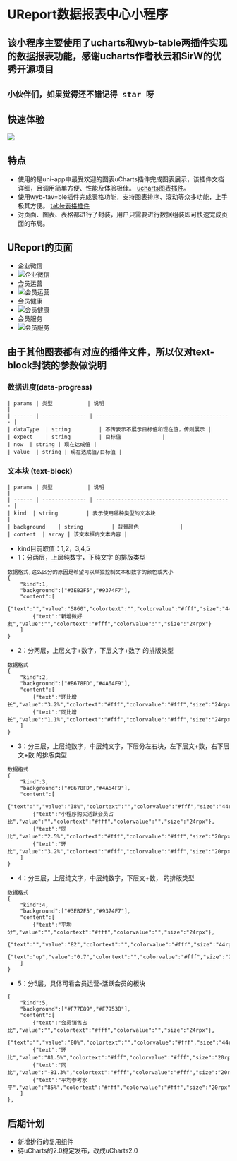 # UReport数据报表中心小程序

## 该小程序主要使用了ucharts和wyb-table两插件实现的数据报表功能，感谢ucharts作者秋云和SirW的优秀开源项目

## `小伙伴们，如果觉得还不错记得 star 呀`

## 快速体验

![](https://img-blog.csdnimg.cn/2021030910362459.jpg#pic_center)

## 特点
- 使用的是uni-app中最受欢迎的图表uCharts插件完成图表展示，该插件文档详细，且调用简单方便、性能及体验极佳。 [ucharts图表插件](https://ext.dcloud.net.cn/plugin?id=271)。
- 使用wyb-tav=ble插件完成表格功能，支持图表排序、滚动等众多功能，上手极其方便。 [table表格插件](https://ext.dcloud.net.cn/plugin?id=2667)
- 对页面、图表、表格都进行了封装，用户只需要进行数据组装即可快速完成页面的布局。

## UReport的页面
- 企业微信
- ![企业微信](https://img-blog.csdnimg.cn/20210309103640712.gif#pic_center)
- 会员运营
- ![会员运营](https://img-blog.csdnimg.cn/20210309103650305.gif#pic_center)
- 会员健康
- ![会员健康](https://img-blog.csdnimg.cn/20210309103710581.gif#pic_center)
- 会员服务
- ![会员服务](https://img-blog.csdnimg.cn/20210309103717854.gif#pic_center)

## 由于其他图表都有对应的插件文件，所以仅对text-block封装的参数做说明

### 数据进度(data-progress)
	| params | 类型           | 说明                                        |
	| ------ | -------------- | ------------------------------------------- |
	| dataType  | string         | 不传表示不展示目标值和现在值，传则展示 |
	| expect    | string         | 目标值             |
	| now  | string | 现在达成值 |
	| value  | string | 现在达成值/目标值 |
### 文本块 (text-block)
    | params | 类型           | 说明                                        |
    | ------ | -------------- | ------------------------------------------- |
    | kind  | string         | 表示使用哪种类型的文本块                              |
    | background    | string         | 背景颜色             |
    | content  | array | 该文本框内文本内容 |
	
- kind目前取值：1,2，3,4,5
- 1：分两层，上层纯数字，下纯文字 的排版类型
```
数据格式,这么区分的原因是希望可以单独控制文本和数字的颜色或大小
{
	"kind":1,
	"background":["#3EB2F5","#9374F7"],
	"content":[
		{"text":"","value":"5860","colortext":"","colorvalue":"#fff","size":"44rpx"},
		{"text":"新增微好友","value":"","colortext":"#fff","colorvalue":"","size":"24rpx"}
	]
}
```
- 2：分两层，上层文字+数字，下层文字+数字 的排版类型
```
数据格式
{
	"kind":2,
	"background":["#B678FD","#4A64F9"],
	"content":[
		{"text":"环比增长","value":"3.2%","colortext":"#fff","colorvalue":"#fff","size":"24rpx"},
		{"text":"同比增长","value":"1.1%","colortext":"#fff","colorvalue":"#fff","size":"24rpx"}
	]
}
```
- 3：分三层，上层纯数字，中层纯文字，下层分左右块，左下层文+数，右下层文+数 的排版类型
```
数据格式
{
	"kind":3,
	"background":["#B678FD","#4A64F9"],
	"content":[
		{"text":"","value":"38%","colortext":"","colorvalue":"#fff","size":"44rpx"},
		{"text":"小程序购买活跃会员占比","value":"","colortext":"#fff","colorvalue":"","size":"24rpx"},
		{"text":"同比","value":"2.5%","colortext":"#fff","colorvalue":"#fff","size":"20rpx"},
		{"text":"环比","value":"3.2%","colortext":"#fff","colorvalue":"#fff","size":"20rpx"}
	]
}
```
- 4：分三层，上层纯文字，中层纯数字，下层文+数， 的排版类型
```
数据格式
{
	"kind":4,
	"background":["#3EB2F5","#9374F7"],
	"content":[
		{"text":"平均分","value":"","colortext":"#fff","colorvalue":"","size":"24rpx"},
		{"text":"","value":"82","colortext":"","colorvalue":"#fff","size":"44rpx"},
		{"text":"up","value":"0.7","colortext":"","colorvalue":"#fff","size":"20rpx"}
	]
}
```
- 5：分5层，具体可看会员运营-活跃会员的板块
```
{
	"kind":5,
	"background":["#F77E89","#F7953B"],
	"content":[
		{"text":"会员销售占比","value":"","colortext":"#fff","colorvalue":"","size":"24rpx"},
		{"text":"","value":"80%","colortext":"","colorvalue":"#fff","size":"44rpx"},
		{"text":"环比","value":"81.5%","colortext":"#fff","colorvalue":"#fff","size":"20rpx"},
		{"text":"同比","value":"-81.3%","colortext":"#fff","colorvalue":"#fff","size":"20rpx"},
		{"text":"平均参考水平","value":"85%","colortext":"#fff","colorvalue":"#fff","size":"20rpx"}
	]
},
```

## 后期计划
- 新增排行的复用组件
- 待uCharts的2.0稳定发布，改成uCharts2.0

